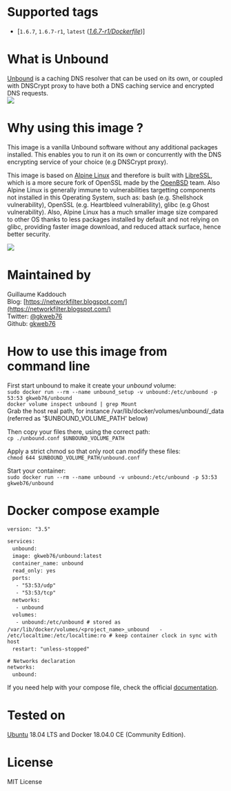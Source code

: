 # Supported tags
-   [`1.6.7`, `1.6.7-r1`, `latest` (*[1.6.7-r1/Dockerfile](https://github.com/gkweb76/unbound/blob/master/1.6.7-r1/Dockerfile)*)]



# What is Unbound
[Unbound](https://unbound.net/) is a caching DNS resolver that can be used on its own, or coupled with DNSCrypt proxy to have both a DNS caching service and encrypted DNS requests.  
![](https://unbound.net/gx/unbound-250.png)



# Why using this image ?
This image is a vanilla Unbound software without any additional packages installed. This enables you to run it on its own or concurrently with the DNS encrypting service of your choice (e.g DNSCrypt proxy).  

This image is based on [Alpine Linux](https://alpinelinux.org/) and therefore is built with [LibreSSL](https://www.libressl.org/), which is a more secure fork of OpenSSL made by the [OpenBSD](https://www.openbsd.org/) team. Also Alpine Linux is generally immune to vulnerabilities targetting components not installed in this Operating System, such as: bash (e.g. Shellshock vulnerability), OpenSSL (e.g. Heartbleed vulnerability), glibc (e.g Ghost vulnerability). Also, Alpine Linux has a much smaller image size compared to other OS thanks to less packages installed by default and not relying on glibc, providing faster image download, and reduced attack surface, hence better security.

![](https://wiki.alpinelinux.org/w/resources/assets/alogo.png)



# Maintained by
Guillaume Kaddouch  
Blog: [https://networkfilter.blogspot.com/](https://networkfilter.blogspot.com/)  
Twitter: [@gkweb76](https://twitter.com/gkweb76)  
Github: [gkweb76](https://github.com/gkweb76/)  



# How to use this image from command line
First start unbound to make it create your _unbound_ volume:  
`sudo docker run --rm --name unbound_setup -v unbound:/etc/unbound -p 53:53 gkweb76/unbound`  
`docker volume inspect unbound | grep Mount`  
Grab the host real path, for instance /var/lib/docker/volumes/unbound/_data (referred as '$UNBOUND_VOLUME_PATH' below)  

Then copy your files there, using the correct path:  
`cp ./unbound.conf $UNBOUND_VOLUME_PATH`  

Apply a strict chmod so that only root can modify these files:  
`chmod 644 $UNBOUND_VOLUME_PATH/unbound.conf`  

Start your container:  
`sudo docker run --rm --name unbound -v unbound:/etc/unbound -p 53:53 gkweb76/unbound`  

# Docker compose example  
`version: "3.5"`  
  
`services:`  
&nbsp;&nbsp;  `unbound:`  
&nbsp;&nbsp;  `image: gkweb76/unbound:latest`  
&nbsp;&nbsp;  `container_name: unbound`  
&nbsp;&nbsp;  `read_only: yes`  
&nbsp;&nbsp;  `ports:`  
&nbsp;&nbsp;&nbsp;&nbsp;  `- "53:53/udp"`  
&nbsp;&nbsp;&nbsp;&nbsp;  `- "53:53/tcp"`  
&nbsp;&nbsp;  `networks:`  
&nbsp;&nbsp;&nbsp;&nbsp;  `- unbound`  
&nbsp;&nbsp;    `volumes:`   
&nbsp;&nbsp;&nbsp;&nbsp;      `- unbound:/etc/unbound # stored as /var/lib/docker/volumes/<project_name>_unbound`
&nbsp;&nbsp;&nbsp;&nbsp;      `- /etc/localtime:/etc/localtime:ro # keep container clock in sync with host`  
&nbsp;&nbsp;    `restart: "unless-stopped"`  
  
`# Networks declaration`  
`networks:`  
&nbsp;&nbsp;  `unbound:` 
    
If you need help with your compose file, check the official [documentation](https://docs.docker.com/compose/compose-file/).  


# Tested on

[Ubuntu](https://www.ubuntu.com/) 18.04 LTS and Docker 18.04.0 CE (Community Edition).

# License

MIT License
